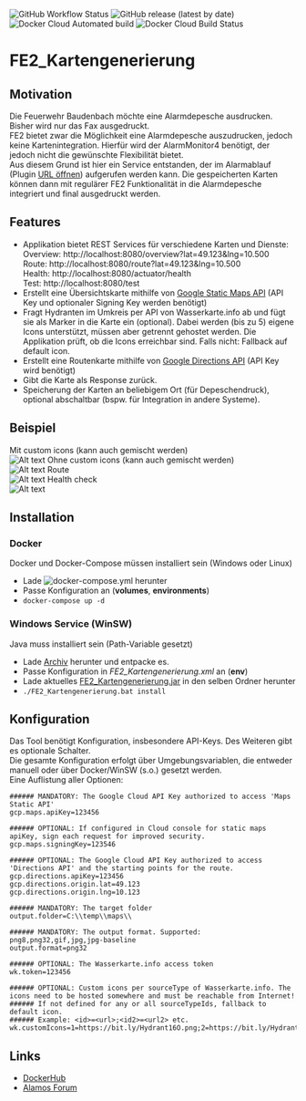 ![GitHub Workflow Status](https://img.shields.io/github/workflow/status/odin568/FE2_Kartengenerierung/Java%20CI%20with%20Gradle?style=plastic) ![GitHub release (latest by date)](https://img.shields.io/github/v/release/odin568/FE2_Kartengenerierung?style=plastic) ![Docker Cloud Automated build](https://img.shields.io/docker/cloud/automated/odin568/fe2_kartengenerierung?style=plastic) ![Docker Cloud Build Status](https://img.shields.io/docker/cloud/build/odin568/fe2_kartengenerierung?style=plastic)

# FE2_Kartengenerierung
## Motivation
Die Feuerwehr Baudenbach möchte eine Alarmdepesche ausdrucken. Bisher wird nur das Fax ausgedruckt.  
FE2 bietet zwar die Möglichkeit eine Alarmdepesche auszudrucken, jedoch keine Kartenintegration. Hierfür wird der AlarmMonitor4 benötigt, der jedoch nicht die gewünschte Flexibilität bietet.  
Aus diesem Grund ist hier ein Service entstanden, der im Alarmablauf (Plugin [URL öffnen](https://alamos-support.atlassian.net/wiki/spaces/documentation/pages/219480774/URL+ffnen)) aufgerufen werden kann. Die gespeicherten Karten können dann mit regulärer FE2 Funktionalität in die Alarmdepesche integriert und final ausgedruckt werden. 
## Features
* Applikation bietet REST Services für verschiedene Karten und Dienste:  
  Overview: http://localhost:8080/overview?lat=49.123&lng=10.500  
  Route: http://localhost:8080/route?lat=49.123&lng=10.500  
  Health: http://localhost:8080/actuator/health  
  Test: http://localhost:8080/test
* Erstellt eine Übersichtskarte mithilfe von [Google Static Maps API](https://developers.google.com/maps/documentation/maps-static/overview) 
  (API Key und optionaler Signing Key werden benötigt)
* Fragt Hydranten im Umkreis per API von Wasserkarte.info ab und fügt sie als Marker in die Karte ein (optional). 
  Dabei werden (bis zu 5) eigene Icons unterstützt, müssen aber getrennt gehostet werden. 
  Die Applikation prüft, ob die Icons erreichbar sind. Falls nicht: Fallback auf default icon.
* Erstellt eine Routenkarte mithilfe von [Google Directions API](https://developers.google.com/maps/documentation/directions/overview)
  (API Key wird benötigt)
* Gibt die Karte als Response zurück.  
* Speicherung der Karten an beliebigem Ort (für Depeschendruck), optional abschaltbar (bspw. für Integration in andere Systeme).
## Beispiel
Mit custom icons (kann auch gemischt werden)  
![Alt text](screenshots/readme/overview.png?raw=true "Generated overview with custom icons")
Ohne custom icons (kann auch gemischt werden)  
![Alt text](screenshots/readme/overview_noicons.png?raw=true "Generated overview without custom icons")
Route  
![Alt text](screenshots/readme/route.png?raw=true "Generated route")
Health check  
![Alt text](screenshots/readme/health.png?raw=true "Health check")
## Installation
### Docker
Docker und Docker-Compose müssen installiert sein (Windows oder Linux)
* Lade ![docker-compose.yml](/deploy/docker/docker-compose.yml?raw=true "docker-compose.yml") herunter
* Passe Konfiguration an (**volumes**, **environments**)
* ```docker-compose up -d```
### Windows Service (WinSW)
Java muss installiert sein (Path-Variable gesetzt)
* Lade [Archiv](https://downgit.github.io/#/home?url=https://github.com/odin568/FE2_Kartengenerierung/tree/main/deploy/winsw&fileName=FE2_Kartengenerierung&rootDirectory=FE2_Kartengenerierung) herunter und entpacke es.
* Passe Konfiguration in *FE2_Kartengenerierung.xml* an (**env**)
* Lade aktuelles [FE2_Kartengenerierung.jar](https://github.com/odin568/FE2_Kartengenerierung/releases) in den selben Ordner herunter  
* ```./FE2_Kartengenerierung.bat install```
## Konfiguration
Das Tool benötigt Konfiguration, insbesondere API-Keys. Des Weiteren gibt es optionale Schalter.  
Die gesamte Konfiguration erfolgt über Umgebungsvariablen, die entweder manuell oder über Docker/WinSW (s.o.) gesetzt werden.  
Eine Auflistung aller Optionen:  
```
###### MANDATORY: The Google Cloud API Key authorized to access 'Maps Static API'
gcp.maps.apiKey=123456
  
###### OPTIONAL: If configured in Cloud console for static maps apiKey, sign each request for improved security.
gcp.maps.signingKey=123546
  
###### OPTIONAL: The Google Cloud API Key authorized to access 'Directions API' and the starting points for the route.
gcp.directions.apiKey=123456
gcp.directions.origin.lat=49.123
gcp.directions.origin.lng=10.123
  
###### MANDATORY: The target folder
output.folder=C:\\temp\\maps\\
  
###### MANDATORY: The output format. Supported: png8,png32,gif,jpg,jpg-baseline
output.format=png32
  
###### OPTIONAL: The Wasserkarte.info access token
wk.token=123456
  
###### OPTIONAL: Custom icons per sourceType of Wasserkarte.info. The icons need to be hosted somewhere and must be reachable from Internet!
###### If not defined for any or all sourceTypeIds, fallback to default icon.
###### Example: <id>=<url>;<id2>=<url2> etc.
wk.customIcons=1=https://bit.ly/Hydrant16O.png;2=https://bit.ly/Hydrant16U.png;3=https://bit.ly/Hydrant16W.png
```
## Links
* [DockerHub](https://hub.docker.com/r/odin568/fe2_kartengenerierung) 
* [Alamos Forum](https://board.alamos-gmbh.com/viewtopic.php?f=24&t=6445)

